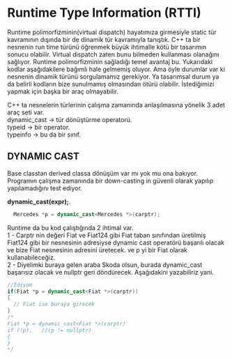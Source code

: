 # Runtime Type Information (RTTI)
Runtime polimorfizminin(virtual dispatch) hayatımıza girmesiyle static tür kavramının dışında bir de dinamik tür kavramıyla tanıştık. C++ ta bir nesnenin 
run time türünü öğrenmek büyük ihtimalle kötü bir tasarımın sonucu olabilir. Virtual dispatch zaten bunu bilmeden kullanması olanağını sağlıyor. 
Runtime polimorfizminin sağladığı temel avantaj bu. Yukarıdaki kodlar aşağıdakilere bağımlı hale gelmemiş oluyor. Ama öyle durumlar var ki nesnenin dinamik
türünü sorgulamamız gerekiyor. Ya tasarımsal durum ya da belirli kodların bize sunulmamış olmasından ötürü olabilir. İstediğimizi yapmak için başka bir 
araç olmayabilir.

C++ ta nesnelerin türlerinin çalışma zamanında anlaşılmasına yönelik 3 adet araç seti var.  
dynamic_cast -> tür dönüştürme operatorü.  
typeid -> bir operator.  
typeinfo -> bu da bir sınıf. 
## DYNAMIC CAST
Base classtan derived classa dönüşüm var mı yok mu ona bakıyor. Programın çalışma zamanında bir down-casting in güvenli olarak yapılıp yapılamadığını test ediyor.

**dynamic_cast<target type>(expr);**.  
```cpp
  Mercedes *p = dynamic_cast<Mercedes *>(carptr);
```
Runtime da bu kod çalıştığında 2 ihtimal var.  
1 - Carptr nin değeri Fiat ve Fiat124 gibi Fiat taban sınıfından üretilmiş Fiat124 gibi bir nesnesinin adresiyse dynamic cast operatörü başarılı olacak 
  ve bize Fiat nesnesinin adresini üretecek. ve p yi bir Fiat olarak kullanabileceğiz.  
2 - Diyelimki buraya gelen araba Skoda olsun, burada dynamic_cast başarısız olacak ve nullptr geri döndürecek.
Aşağıdakini yazabiliriz yani.  
  ```cpp
//İdiyom
if(Fiat *p = dynamic_cast<Fiat *>(carptr))
{
	// Fiat ise buraya girecek 
}
  /*
  Fiat *p = dynamic_cast<Fiat *>(carptr)
  if (!p).   //(p != nullptr)
  {
  }
  */
  ```
